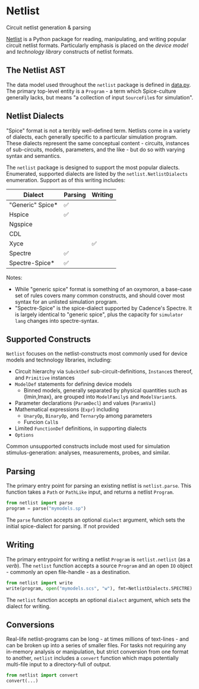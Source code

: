 # Netlist

Circuit netlist generation & parsing

[Netlist](https://github.com/dan-fritchman/Netlist) is a Python package for reading, manipulating, and writing popular circuit netlist formats.
Particularly emphasis is placed on the _device model_ and _technology library_ constructs of netlist formats.

## The Netlist AST

The data model used throughout the `netlist` package is defined in [data.py](netlist/data.py).
The primary top-level entity is a `Program` - a term which Spice-culture generally lacks,
but means "a collection of input `SourceFile`s for simulation".

## Netlist Dialects

"Spice" format is not a terribly well-defined term.
Netlists come in a variety of dialects, each generally specific to a particular simulation program.
These dialects represent the same conceptual content - circuits, instances of sub-circuits, models, parameters, and the like -
but do so with varying syntax and semantics.

The `netlist` package is designed to support the most popular dialects.
Enumerated, supported dialects are listed by the `netlist.NetlistDialects` enumeration.
Support as of this writing includes:

| Dialect              | Parsing            | Writing     |
| -------------------- | ------------------ | ----------- |
| "Generic" Spice\*    | :white_check_mark: |             |
| Hspice               | :white_check_mark: |             |
| Ngspice              |                    |             |
| CDL                  |                    |             |
| Xyce                 |                    | :white_check_mark: |
| Spectre              | :white_check_mark: |             |
| Spectre-Spice\*      | :white_check_mark: |             |

Notes:

- While "generic spice" format is something of an oxymoron, a base-case set of rules covers many common constructs, and should cover most syntax for an unlisted simulation program.
- "Spectre-Spice" is the spice-dialect supported by Cadence's Spectre. It is largely identical to "generic spice", plus the capacity for `simulator lang` changes into spectre-syntax.

## Supported Constructs

`Netlist` focuses on the netlist-constructs most commonly used for device models and technology libraries, including:

- Circuit hierarchy via `SubcktDef` sub-circuit-definitions, `Instance`s thereof, and `Primitive` instances
- `ModelDef` statements for defining device models
  - Binned models, generally separated by physical quantities such as {lmin,lmax}, are grouped into `ModelFamily`s and `ModelVariant`s.
- Parameter declarations (`ParamDecl`) and values (`ParamVal`)
- Mathematical expressions (`Expr`) including
  - `UnaryOp`, `BinaryOp`, and `TernaryOp` among parameters
  - Funcion `Call`s
- Limited `FunctionDef` definitions, in supporting dialects
- `Options`

Common unsupported constructs include most used for simulation stimulus-generation: analyses, measurements, probes, and similar.

## Parsing

The primary entry point for parsing an existing netlist is `netlist.parse`.
This function takes a `Path` or `PathLike` input, and returns a netlist `Program`.

```python
from netlist import parse
program = parse("mymodels.sp")
```

The `parse` function accepts an optional `dialect` argument, which sets the initial spice-dialect for parsing.
If not provided

## Writing

The primary entrypoint for writing a netlist `Program` is `netlist.netlist` (as a _verb_). The `netlist` function accepts a source `Program` and an open `IO` object - commonly an open file-handle - as a destination.

```python
from netlist import write
write(program, open("mymodels.scs", "w"), fmt=NetlistDialects.SPECTRE)
```

The `netlist` function accepts an optional `dialect` argument, which sets the dialect for writing.

## Conversions

Real-life netlist-programs can be long - at times millions of text-lines -
and can be broken up into a series of smaller files.
For tasks not requiring any in-memory analysis or manipulation, but strict conversion from one format to another,
`netlist` includes a `convert` function which maps potentially multi-file input to a directory-full of output.

```python
from netlist import convert
convert(...)
```
